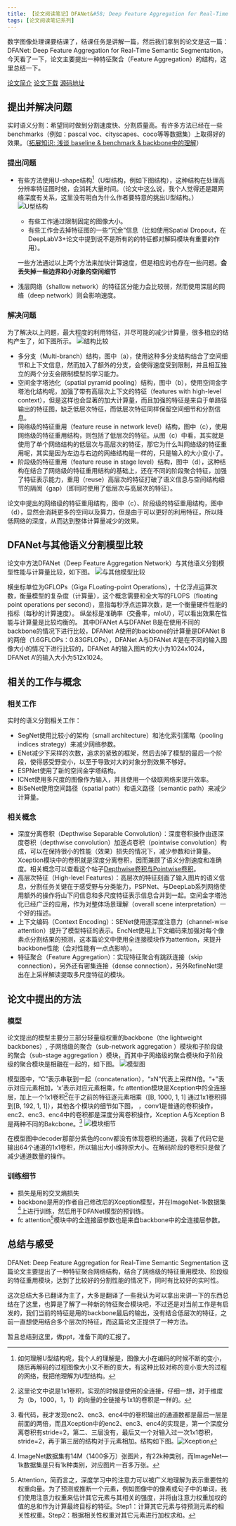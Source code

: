 ```yaml
---
title: 【论文阅读笔记】DFANet&#58; Deep Feature Aggregation for Real-Time Semantic Segmentation
tags: [论文阅读笔记系列]
---
```


数字图像处理课要结课了，结课任务是讲解一篇，然后我们拿到的论文是这一篇：DFANet: Deep Feature Aggregation for Real-Time Semantic Segmentation，今天看了一下，论文主要提出一种特征聚合（Feature Aggregation）的结构，这里总结一下。

[论文简介](https://arxiv.org/abs/1904.02216)
[论文下载](https://arxiv.org/pdf/1904.02216)
[源码地址](https://github.com/huaifeng1993/DFANet)

<!--more-->

## 提出并解决问题
实时语义分割：希望同时做到分割速度快、分割质量高。有许多方法已经在一些benchmarks（例如：pascal voc、cityscapes、coco等等数据集）上取得好的效果。（[拓展知识: 浅谈 baseline & benchmark & backbone中的理解](https://zhuanlan.zhihu.com/p/129872257)）
### 提出问题
- 有些方法使用U-shape结构[^u_shape]（U型结构，例如下图结构），这种结构在处理高分辨率特征图时候，会消耗大量时间。（论文中这么说，我个人觉得还是跟网络深度有关系，这里没有明白为什么作者要特意的挑出U型结构。）
![U型结构](/assets/images/2020/20200605/u-shape-architecture.png)

  - 有些工作通过限制固定的图像大小。
  - 有些工作会去掉特征图的一些“冗余”信息（比如使用Spatial Dropout，在DeepLabV3+论文中提到说不是所有的的特征都对解码模块有重要的作用）。

  一些方法通过以上两个方法来加快计算速度，但是相应的也存在一些问题。**会丢失掉一些边界和小对象的空间细节**

- 浅层网络（shallow network）的特征区分能力会比较弱，然而使用深层的网络（deep network）则会影响速度。

### 解决问题
为了解决以上问题，最大程度的利用特征，并尽可能的减少计算量，很多相应的结构产生了，如下图所示。
![结构比较](/assets/images/2020/20200605/structure-comparison.png)

- 多分支（Multi-branch）结构，图中（a），使用这种多分支结构结合了空间细节和上下文信息，然而加入了额外的分支，会使得速度受到限制，并且相互独立的两个分支会限制模型的学习能力。
- 空间金字塔池化（spatial pyramid pooling）结构，图中（b），使用空间金字塔池化结构呢，加强了带有高层次上下文的特征（features with high-level context），但是这样也会显著的加大计算量，而且加强的特征是来自于单路径输出的特征图，缺乏低层次特征，而低层次特征同样保留空间细节和分割信息。
- 网络级的特征重用（feature reuse in network level）结构，图中（c），使用网络级的特征重用结构，则包括了低层次的特征。从图（c）中看，其实就是使用了单个网络结构的低层次与高层次的特征，那它为什么叫网络级的特征重用呢，其实是因为左边与右边的网络结构是一样的，只是输入的大小变小了。
- 阶段级的特征重用（feature reuse in stage level）结构，图中（d），这种结构在结合了网络级的特征重用结构的基础上，还在不同的阶段聚合特征，加强了特征表示能力，重用（reuse）高层次的特征打破了语义信息与空间结构细节的隔阂（gap）（即同时使用了低层次与高层次的特征）。

论文中提出的网络级的特征重用结构，图中（c）、阶段级的特征重用结构，图中（d），显然会消耗更多的空间以及算力，但是由于可以更好的利用特征，所以降低网络的深度，从而达到整体计算量减少的效果。

## DFANet与其他语义分割模型比较
论文中方法DFANet（Deep Feature Aggregation Network）与其他语义分割模型性能与计算量比较，如下图。
![与其他模型比较](/assets/images/2020/20200605/result-compare.png)

横坐标单位为GFLOPs（Giga FLoating-point Operations），十亿浮点运算次数，衡量模型的复杂度（计算量），这个概念需要和全大写的FLOPS（floating point operations per second），意指每秒浮点运算次数，是一个衡量硬件性能的指标（每秒的计算速度）。
纵坐标是准确率（交叠率，mIoU），可以看出效果在性能与计算量是比较均衡的。
其中DFANet A与DFANet B是在使用不同的backbone的情况下进行比较，DFANet A使用的backbone的计算量是DFANet B的两倍（1.6GFLOPs：0.83GFLOPs），DFANet A与DFANet A‘是在不同的输入图像大小的情况下进行比较的，DFANet A的输入图片的大小为1024x1024，DFANet A‘的输入大小为512x1024。

## 相关的工作与概念
### 相关工作
实时的语义分割相关工作：
- SegNet使用比较小的架构（small architecture）和池化索引策略（pooling indices strategy）来减少网络参数。
- ENet减少下采样的次数，追求的紧致的框架，然后去掉了模型的最后一个阶段，使得感受野变小，以至于导致对大的对象分割效果不够好。
- ESPNet使用了新的空间金字塔结构。
- ICNet使用多尺度的图像作为输入，并且使用一个级联网络来提升效率。
- BiSeNet使用空间路径（spatial path）和语义路径（semantic
path）来减少计算量。
### 相关概念
- 深度分离卷积（Depthwise Separable Convolution）：深度卷积操作由逐深度卷积（depthwise convolution）加逐点卷积（pointwise convolution）构成，可以在保持很小的性能（效果）损失的情况下，减少参数和计算量。Xception模块中的卷积就是深度分离卷积，因而兼顾了语义分割速度和准确度。相关概念可以查看这个帖子[Depthwise卷积与Pointwise卷积](https://zhuanlan.zhihu.com/p/80041030)。
- 高层次特征（High-level Features）：高层次的特征刻画了输入图片的语义信息，分割任务关键在于感受野与分类能力，PSPNet、与DeepLab系列网络使用额外的操作将山下问信息和多尺度特征表示信息合并到一起。空间金字塔池化已经广泛的应用，作为对整体场景理解（overall scene interpretation）一个好的描述。
- 上下文编码（Context Encoding）：SENet使用逐深度注意力（channel-wise attention）提升了模型特征的表示。EncNet使用上下文编码来加强对每个像素点分割结果的预测，这本篇论文中使用全连接模块作为attention，来提升backbone性能（会对性能有一点点影响）。
- 特征聚合（Feature Aggregation）：实现特征聚合有跳跃连接（skip connection），另外还有密集连接（dense connection），另外RefineNet提出在上采样解读提取多尺度特征的模块。

## 论文中提出的方法

### 模型
论文提出的模型主要分三部分轻量级权重的backbone（the lightweight backbones）, 子网络级的聚合（sub-network aggregation ）模块和子阶段级的聚合（sub-stage aggregation ）模块，而其中子网络级的聚合模块和子阶段级的聚合模块是相融在一起的，如下图。
![模型图](/assets/images/2020/20200605/model.png)

模型图中，“C”表示串联到一起（concatenation），“xN”代表上采样N倍。“+”表示对应元素相加，‘x’表示对应元素相乘，fc attention模块是Xception中的全连接层，加上一个1x1卷积[^1x1_conv]在于之前的特征逐元素相乘（[B, 1000, 1, 1] 通过1x1卷积得到[B, 192, 1, 1]），其他各个模块的细节如下图，
，conv1是普通的卷积操作，enc2、enc3、enc4中的卷积都是深度分离卷积操作，Xception A与Xception B是两种不同的Bakcbone。[^Xception]
![模块细节](/assets/images/2020/20200605/module-details.png)

在模型图中decoder那部分紫色的conv都没有体现卷积的通道，我看了代码它是输出64个通道的1x1卷积，所以输出大小维持原大小。在解码阶段的卷积只是做了减少通道数量的操作。

### 训练细节
- 损失是用的交叉熵损失
- backbone是用的作者自己修改后的Xception模型，并在ImageNet-1k数据集[^ImageNet_1k]上进行训练，然后用于DFANet模型的预训练。
- fc attention[^attention]模块中的全连接层参数也是来自backbone中的全连接层参数。

## 总结与感受
DFANet: Deep Feature Aggregation for Real-Time Semantic Segmentation 这篇论文主要提出了一种特征聚合网络结构，结合了网络级的特征重用模块、阶段级的特征重用模块，达到了比较好的分割性能的情况下，同时有比较好的实时性。

这次总结大多已翻译为主了，大多是翻译了一些我认为可以拿出来讲一下的东西总结在了这里，也算是了解了一种新的特征聚合模块吧，不过还是对当前工作是有启发的，我们当前的特征是用的backbone最后的输出，没有结合低层次的特征，之前一直想使用结合多个层次的特征，而这篇论文正提供了一种方法。

暂且总结到这里，做ppt，准备下周的汇报了。

[^u_shape]: 如何理解U型结构呢，我个人的理解是，图像大小在编码的时候不断的变小，随后再解码的过程图像大小又不断的变大，有这种比较对称的变小变大的过程的网络，我把他理解为U型结构。

[^1x1_conv]: 这里论文中说是1x1卷积，实现的时候是使用的全连接，仔细一想，对于维度为（b，1000，1，1）的向量的全链接与1x1的卷积是一样的。

[^Xception]: 看代码，我才发现enc2、enc3、enc4中的卷积输出的通道数都是最后一层是前面的两倍，而且Xception中的enc2、enc3、enc4的实现是，第一个深度分离卷积有stride=2，第二、三层没有，最后又一个对输入过一次1x1卷积，stride=2，再于第三层的结构对于元素相加。结构如下图。![Xception](/assets/images/2020/20200605/xception.png)

[^ImageNet_1k]: ImageNet数据集有14M（1400多万）张图片，有22k种类别，而ImageNet—1k数据集是只有1k种类别，对应图片一百多万张。

[^attention]: Attention，简而言之，深度学习中的注意力可以被广义地理解为表示重要性的权重向量。为了预测或推断一个元素，例如图像中的像素或句子中的单词，我们使用注意力权重来估计其它元素与其相关的强度，并将由注意力权重加权的值的总和作为计算最终目标的特征。Step1：计算其它元素与待预测元素的相关性权重。Step2：根据相关性权重对其它元素进行加权求和。